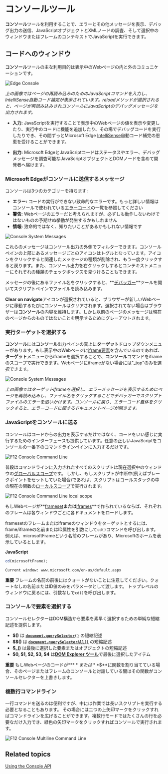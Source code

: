 # コンソールツール

**コンソール**ツールを利用することで、エラーとその他メッセージを表示、デバッグ出力の送信、JavaScriptオブジェクトとXMLノードの調査、そして選択中のウィンドウまたはフレームのコンテキストでJavaScriptを実行できます。

## コードへのウィンドウ

**コンソール**ツールの主な利用目的は表示中のWebページの内と外のコミュニケーションです。

![Edge Console](../media/Edge_Console.gif)

*上の画像ではページの再読み込みのためのJavaScriptコマンドを入力し、IntelliSense自動コード補完が表示されています。reloadメソッドが選択されると、ページが再読み込みされコンソールにJavaScriptのデバッグメッセージを出力されます。*

   - **入力:** JavaScriptを実行することで表示中のWebページの値を表示や変更したり、実行中のコードに機能を追加したり、その場でデバッグコードを実行したりでき、その間ずっとMicrosoft Edge [IntelliSense](https://msdn.microsoft.com/en-us/library/hcw1s69b.aspx)自動コード補完の恩恵を受けることができます。

   - **出力:** Microsoft EdgeとJavaScriptコードはステータスやエラー、デバッグメッセージを調査可能なJavaScriptオブジェクトとDOMノードを含めて開発者へ届けます。

### Microsoft Edgeがコンソールに送信するメッセージ

コンソールは3つのカテゴリーを持ちます:
   - **エラー:** コードの実行ができない致命的なエラーです。もっと詳しい情報はコンソールで使われている[エラーコード](./console-error-and-status-codes)の一覧を参照してください
   - **警告:** Webページのエラーだと考えられますが、必ずしも動作しないわけではないものの予期せぬ挙動が発生するかもしれません
   - **情報:** 致命的ではなく、知りたいことがあるかもしれない情報です

![Console System Messages](../media/Edge_Console_messages.gif)

これらのメッセージはコンソール出力の外側でフィルターできます。コンソールペインの上部にあるメッセージごとのアイコンはトグルとなっています。アイコンをクリックすると関連したメッセージの種類が削除され、もう一度クリックすると戻ります。また、コンソール出力を右クリックしするとコンテキストメニューにそれぞれの種類のチェックボックスを見つけることもできます。

メッセージの後にあるファイル名をクリックすると、**[デバッガー](../debugger/)**ツールを開いてスクリプトペインでファイルを読み込みます。

**Clear on navigate**アイコンが選択されていると、ブラウザーが新しいWebページに移動するたびにコンソールはクリアされます。選択されてない場合はブラウザーは**コンソール**の内容を維持します。しかし以前のページのメッセージは現在のページからのものではないことを明示するためにグレーアウトされます。

### 実行ターゲットを選択する
**コンソール**には**コンソール**出力ペインの真上に**ターゲット**ドロップダウンメニューがあります。もし表示中のWebページに[iframe要素]()を含んでいるのであれば、**ターゲット**メニューからiframeを選択することで、**コンソール**コマンドをiframeのスコープで実行できます。Webページにiframeがない場合には"_top"のみを選択できます。

![Console System Messages](../media/Edge_Console_toggles.gif)

*上の画像ではターゲットiframeを選択し、エラーメッセージを表示するためにページを再読み込みし、ファイル名をクリックすることでデバッガーでスクリプトファイルのエラーを追いかけます。コンソールに戻り、エラーコード自体をクリックすると、エラーコードに関するドキュメントページが開きます。*

### JavaScriptをコンソールに送る

コンソールはコードからの出力を表示するだけではなく、コードをいい感じに実行するためのインターフェースも提供しています。任意の正しいJavaScriptをコンソールの一番下のコマンドラインペインに入力するだけです。

![F12 Console Command Line](../media/Edge_Console_command.gif)

普段はコマンドラインに入力されたすべてのスクリプトは現在選択中のウィンドウの[グローバルスコープ](https://msdn.microsoft.com/en-us/library/bzt2dkta.aspx)です。
しかし、もしスクリプトが中断中(例えばブレークポイントをセットしていた場合)であれば、スクリプトはコールスタックの中の現在の関数の[ローカルスコープ](https://msdn.microsoft.com/en-us/library/bzt2dkta.aspx)で実行されます。

![F12 Console Command Line local scope](../media/Edge_Console_local_scope.png)

もしWebページが**[frameset](https://msdn.microsoft.com/en-us/library/ms535251.aspx)**または**[iframes](https://msdn.microsoft.com/en-us/library/ms535258.aspx)**で作られているならば、それぞれのフレームは各ウィンドウごとに各ドキュメントをロードします。

framesetのフレームまたはiframeのウィンドウをターゲットとするには、frame/iframeの名前またはID属性を引数にして`cd()`コマンドを呼び出します。例えば、microsoftFrameという名前のフレームがあり、Microsoftのホームを表示しているとします。

   **JavaScript**
   ```js
   cd(microsoftFrame);
   ```
   ```
   Current window: www.microsoft.com/en-us/default.aspx
   ```

**重要** フレームの名前の前後にはクォートがないことに注意してください。クォートなしの名前またはID値のみをパラメータとして渡します。
トップレベルのウィンドウに戻るには、引数なしで`cd()`を呼び出します。

### コンソールで要素を選択する
コンソールセレクターはDOM構造から要素を素早く選択するための単純な短縮記述を提供します。

   - **$()** は [**`document.querySelector()`**](https://msdn.microsoft.com/en-us/library/cc288169.aspx) の短縮記述
   - **$$()** は [**`document.querySelectorAll()`**](https://msdn.microsoft.com/en-us/library/cc304115.85.aspx) の短縮記述
   - **$_()** は最後に選択した要素またはオブジェクトの短縮記述
   - **$0, $1, $2, $3, $4** は[**DOM Explorer ツール**](../dom-explorer/)で最後に選択したアイテム

**重要** もしWebページのコードが**$**または**$$**に関数を割り当てている場合、そのページまたはフレームのコンソールと対話している間はその関数がコンソールセレクターを上書きします。

### 複数行コマンドライン

一行コマンドを送るのは便利ですが、中には作業では長いスクリプトを実行する必要となることもあります。
その場合には二つの上矢印マークをクリックすればコマンドラインを広げることができます。複数行モードではたくさんの行を必要なだけ入力でき、緑色の矢印マークをクリックすればコンソールで実行されます。

![F12 Console Multiline Command Line](../media/f12blueconsolecommandmultiple.png)

## Related topics
[Using the Console API](./using-the-console-api/)

